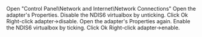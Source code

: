 Open "Control Panel\Network and Internet\Network Connections"
Open the adapter's Properties.
Disable the NDIS6 virtualbox by unticking.
Click Ok
Right-click adapter->disable.
Open the adapter's Properties again.
Enable the NDIS6 virtualbox by ticking.
Click Ok
Right-click adapter->enable.